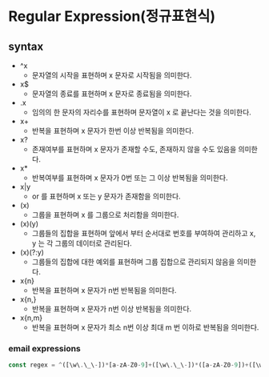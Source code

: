 # Regular Expression(정규표현식)

## syntax
+ ^x
  + 문자열의 시작을 표현하며 x 문자로 시작됨을 의미한다.
+ x$
  + 문자열의 종료를 표현하며 x 문자로 종료됨을 의미한다.
+ .x
  + 임의의 한 문자의 자리수를 표현하며 문자열이 x 로 끝난다는 것을 의미한다.
+ x+
  + 반복을 표현하며 x 문자가 한번 이상 반복됨을 의미한다.
+ x?
  + 존재여부를 표현하며 x 문자가 존재할 수도, 존재하지 않을 수도 있음을 의미한다.
+ x*
  + 반복여부를 표현하며 x 문자가 0번 또는 그 이상 반복됨을 의미한다.
+ x|y
  + or 를 표현하며 x 또는 y 문자가 존재함을 의미한다.
+ (x)
  + 그룹을 표현하며 x 를 그룹으로 처리함을 의미한다.
+ (x)(y)
  + 그룹들의 집합을 표현하며 앞에서 부터 순서대로 번호를 부여하여 관리하고 x, y 는 각 그룹의 데이터로 관리된다.
+ (x)(?:y)
  + 그룹들의 집합에 대한 예외를 표현하며 그룹 집합으로 관리되지 않음을 의미한다. 
+ x{n}
  + 반복을 표현하며 x 문자가 n번 반복됨을 의미한다.
+ x{n,}
  + 반복을 표현하며 x 문자가 n번 이상 반복됨을 의미한다.
+ x{n,m}
  + 반복을 표현하며 x 문자가 최소 n번 이상 최대 m 번 이하로 반복됨을 의미한다.

### email expressions
> 
``` javascript
const regex = ^([\w\.\_\-])*[a-zA-Z0-9]+([\w\.\_\-])*([a-zA-Z0-9])+([\w\.\_\-])+@([a-zA-Z0-9]+\.)+[a-zA-Z0-9]{2,8}$;
```
